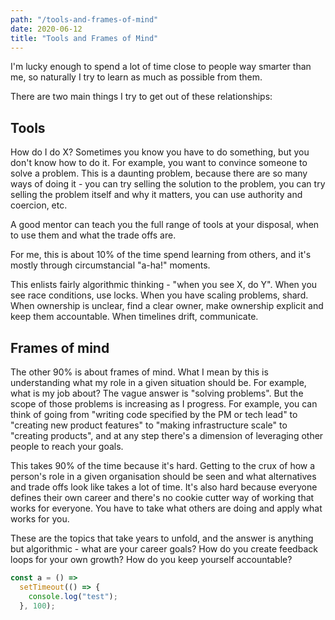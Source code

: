 ```yaml
---
path: "/tools-and-frames-of-mind"
date: 2020-06-12
title: "Tools and Frames of Mind"
---
```


I'm lucky enough to spend a lot of time close to people way smarter than me, so naturally I try to learn as much as possible from them.

There are two main things I try to get out of these relationships:

## Tools

How do I do X? Sometimes you know you have to do something, but you don't know how to do it. For example, you want to convince someone to solve a problem. This is a daunting problem, because there are so many ways of doing it - you can try selling the solution to the problem, you can try selling the problem itself and why it matters, you can use authority and coercion, etc.

A good mentor can teach you the full range of tools at your disposal, when to use them and what the trade offs are.

For me, this is about 10% of the time spend learning from others, and it's mostly through circumstancial "a-ha!" moments.

This enlists fairly algorithmic thinking - "when you see X, do Y". When you see race conditions, use locks. When you have scaling problems, shard. When ownership is unclear, find a clear owner, make ownership explicit and keep them accountable. When timelines drift, communicate.

## Frames of mind

The other 90% is about frames of mind. What I mean by this is understanding what my role in a given situation should be. For example, what is my job about? The vague answer is "solving problems". But the scope of those problems is increasing as I progress. For example, you can think of going from "writing code specified by the PM or tech lead" to "creating new product features" to "making infrastructure scale" to "creating products", and at any step there's a dimension of leveraging other people to reach your goals.

This takes 90% of the time because it's hard. Getting to the crux of how a person's role in a given organisation should be seen and what alternatives and trade offs look like takes a lot of time. It's also hard because everyone defines their own career and there's no cookie cutter way of working that works for everyone. You have to take what others are doing and apply what works for you.

These are the topics that take years to unfold, and the answer is anything but algorithmic - what are your career goals? How do you create feedback loops for your own growth? How do you keep yourself accountable?

```javascript
const a = () =>
  setTimeout(() => {
    console.log("test");
  }, 100);
```

